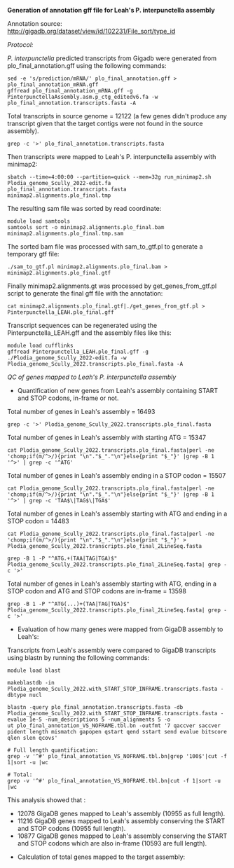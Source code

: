 **Generation of annotation gff file for Leah's P. interpunctella assembly**

Annotation source: http://gigadb.org/dataset/view/id/102231/File_sort/type_id

*Protocol:*

*P. interpunctella* predicted transcripts from Gigadb were generated from plo_final_annotation.gff using the following commands:

```
sed -e 's/prediction/mRNA/' plo_final_annotation.gff > plo_final_annotation_mRNA.gff
gffread plo_final_annotation_mRNA.gff -g PinterpunctellaAssembly.asm.p_ctg_editedv6.fa -w plo_final_annotation.transcripts.fasta -A
```

Total transcripts in source genome = 12122 (a few genes didn't produce any transcript given that the  target contigs were not found in the source assembly).  
```
grep -c '>' plo_final_annotation.transcripts.fasta
```

Then transcripts were mapped to  Leah's P. interpunctella assembly with minimap2: 

```
sbatch --time=4:00:00 --partition=quick --mem=32g run_minimap2.sh Plodia_genome_Scully_2022-edit.fa plo_final_annotation.transcripts.fasta minimap2.alignments.plo_final.tmp
```

The resulting sam file was sorted by read coordinate:

```
module load samtools
samtools sort -o minimap2.alignments.plo_final.bam minimap2.alignments.plo_final.tmp.sam
```

The sorted bam file was processed with sam_to_gtf.pl to generate a temporary gtf file:

```
./sam_to_gtf.pl minimap2.alignments.plo_final.bam > minimap2.alignments.plo_final.gtf
```

Finally minimap2.alignments.gt was processed by get_genes_from_gtf.pl script to generate the final gff file with the annotation:

```
cat minimap2.alignments.plo_final.gtf|./get_genes_from_gtf.pl > Pinterpunctella_LEAH.plo_final.gff
```

Transcript sequences can be regenerated using the Pinterpunctella_LEAH.gff and the assembly files like this:
```
module load cufflinks
gffread Pinterpunctella_LEAH.plo_final.gff -g ./Plodia_genome_Scully_2022-edit.fa -w Plodia_genome_Scully_2022.transcripts.plo_final.fasta -A
```

*QC of genes mapped to Leah's P. interpunctella assembly*

* Quantification of new genes from Leah's assembly containing START and STOP codons, in-frame or not.

Total number of genes in Leah's assembly = 16493  
```
grep -c '>' Plodia_genome_Scully_2022.transcripts.plo_final.fasta
```

 Total number of genes in Leah's assembly with starting ATG = 15347
 ```
 cat Plodia_genome_Scully_2022.transcripts.plo_final.fasta|perl -ne 'chomp;if(m/^>/){print "\n"."$_"."\n"}else{print "$_"}' |grep -B 1 '^>' | grep -c '^ATG'
 ```

Total number of genes in Leah's assembly ending in a STOP codon = 15507
```
cat Plodia_genome_Scully_2022.transcripts.plo_final.fasta|perl -ne 'chomp;if(m/^>/){print "\n"."$_"."\n"}else{print "$_"}' |grep -B 1 '^>' | grep -c 'TAA$\|TAG$\|TGA$'
```

Total number of genes in Leah's assembly starting with ATG and  ending in a STOP codon = 14483
```
cat Plodia_genome_Scully_2022.transcripts.plo_final.fasta|perl -ne 'chomp;if(m/^>/){print "\n"."$_"."\n"}else{print "$_"}' > Plodia_genome_Scully_2022.transcripts.plo_final_2LineSeq.fasta

grep -B 1 -P "^ATG.+(TAA|TAG|TGA)$" Plodia_genome_Scully_2022.transcripts.plo_final_2LineSeq.fasta| grep -c '>'
```

 Total number of genes in Leah's assembly starting with ATG, ending in a STOP codon and ATG and STOP codons are in-frame = 13598
 ```
grep -B 1 -P "^ATG(...)+(TAA|TAG|TGA)$" Plodia_genome_Scully_2022.transcripts.plo_final_2LineSeq.fasta| grep -c '>'
 ```

* Evaluation of how many genes were mapped from GigaDB assembly to Leah's:

Transcripts from  Leah's assembly were compared to GigaDB  transcripts using blastn by running the following commands:

```
module load blast

makeblastdb -in Plodia_genome_Scully_2022.with_START_STOP_INFRAME.transcripts.fasta -dbtype nucl

blastn -query plo_final_annotation.transcripts.fasta -db Plodia_genome_Scully_2022.with_START_STOP_INFRAME.transcripts.fasta -evalue 1e-5 -num_descriptions 5 -num_alignments 5 -o
ut plo_final_annotation_VS_NOFRAME.tbl.bn -outfmt '7 qaccver saccver pident length mismatch gapopen qstart qend sstart send evalue bitscore qlen slen qcovs'

# Full length quantification:
grep -v '^#' plo_final_annotation_VS_NOFRAME.tbl.bn|grep '100$'|cut -f 1|sort -u |wc

# Total:
grep -v '^#' plo_final_annotation_VS_NOFRAME.tbl.bn|cut -f 1|sort -u |wc
```

This analysis showed that :

- 12078 GigaDB genes mapped to Leah's assembly (10955 as full length).
- 11216 GigaDB genes mapped to Leah's assembly conserving the START and STOP codons (10955 full length).
- 10877 GigaDB genes mapped to Leah's assembly conserving the START and STOP codons which are also in-frame (10593 are full length).












* Calculation of total genes mapped to the target assembly:






